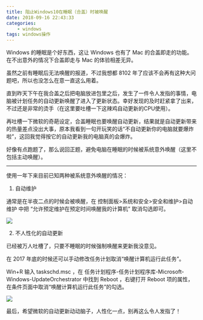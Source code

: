 ```yaml
---
title: 阻止Windows10在睡眠（合盖）时被唤醒
date: 2018-09-16 22:43:33
categories: 
    - windows
tags: windows操作
---
```

Windows 的睡眠是个好东西，这让 Windows 也有了 Mac 的合盖即走的功能。在不出意外的情况下合盖即走与 Mac 的体验相差无异。

虽然之前有睡眠后无法唤醒的报道，不过我想都 8102 年了应该不会再有这种大问题吧，所以也没怎么在意一直这么用着。

直到昨天下午在我合盖之后把电脑放进包里之后，发生了一件令人发指的事情，电脑被计划任务的自动更新唤醒了进入了更新状态。幸好发现的及时赶紧拿了出来，不过还是非常的烫手（在这里要吐槽一下这辣鸡自动更新的CPU使用）。

再吐槽一下微软的奇葩设定，合盖睡眠也要唤醒自动更新，结果就是自动更新带来的热量差点没出大事，原本我看到一句开玩笑的话“不自动更新你的电脑就要爆炸啦”，这回我觉得按它的自动更新我的电脑真的会爆炸。

好像有点跑题了，那么说回正题，避免电脑在睡眠的时候被系统意外唤醒（这里不包括主动唤醒）。

---

使用一年下来目前已知两种被系统意外唤醒的情况：

1. 自动维护

通常是在半夜二点的时候会被唤醒，在 控制面板>系统和安全>安全和维护>自动维护 中把 “允许预定维护在预定时间唤醒我的计算机” 取消勾选即可。

![](https://image-1257113200.cos.ap-shanghai.myqcloud.com/windows/windows-001.png?sign=q-sign-algorithm%3Dsha1%26q-ak%3DAKID7DMTXS9Zt493oNe6HXMB2pRQK8wdtTbW%26q-sign-time%3D1537111849%3B1537112749%26q-key-time%3D1537111849%3B1537112749%26q-header-list%3D%26q-url-param-list%3D%26q-signature%3Dc8418e4e5453ce1951fd7299d40c276d0c1dd265)

2. 不人性化的自动更新

已经被万人吐槽了，只要不睡眠的时候强制唤醒来更新我没意见。

在 2017 年底的时候还可以手动修改任务计划取消“唤醒计算机运行此任务”。 

Win+R 输入 taskschd.msc ，在 任务计划程序-任务计划程序库-Microsoft-Windows-UpdateOrchestrator 中找到 Reboot ，右键打开 Reboot 项的属性，在条件页面中取消“唤醒计算机运行此任务”的勾选。

![](https://image-1257113200.cos.ap-shanghai.myqcloud.com/windows/windows-002.png?sign=q-sign-algorithm%3Dsha1%26q-ak%3DAKID7DMTXS9Zt493oNe6HXMB2pRQK8wdtTbW%26q-sign-time%3D1537111929%3B1537112829%26q-key-time%3D1537111929%3B1537112829%26q-header-list%3D%26q-url-param-list%3D%26q-signature%3D0db0991037f7a672079f5e90268d0d5e15441e76)

最后，希望微软的自动更新动动脑子，人性化一点，别再这么令人发指了！
